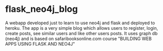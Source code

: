 # flask_neo4j_blog
A webapp developed just to learn to use neo4j and flask and deployed to heroku.
The app is a very simple blog which allows users to register, login, create posts, see similar users and like other users posts.
It uses graph db (neo4j) and is based on safaribooksonline.com course "BUILDING WEB APPS USING FLASK AND NEO4J"
